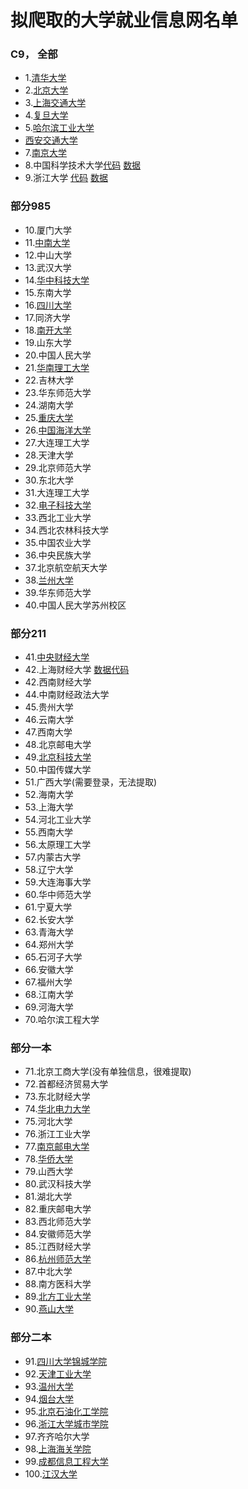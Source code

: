 # 拟爬取的大学就业信息网名单

### C9， 全部

- 1.[清华大学](https://github.com/Maicius/UniversityRecruitment-sSurvey/blob/master/university/c9/TsingHuaRecruitment.py)
- 2.[北京大学](https://github.com/Maicius/UniversityRecruitment-sSurvey/blob/master/university/c9/PKURecruitment.py)
- 3.[上海交通大学](https://github.com/Maicius/UniversityRecruitment-sSurvey/blob/master/university/Recruitment.py)
- 4.[复旦大学](https://github.com/Maicius/UniversityRecruitment-sSurvey/blob/master/university/c9/FDURescruitment.py)
- 5.[哈尔滨工业大学](https://github.com/Maicius/UniversityRecruitment-sSurvey/blob/master/university/c9/HITRescruitment.py)
- [西安交通大学](https://github.com/Maicius/UniversityRecruitment-sSurvey/blob/master/university/c9/XJTURecruitment.py)
- 7.[南京大学](https://github.com/Maicius/UniversityRecruitment-sSurvey/blob/master/university/c9/NJURescruitment.py)
- 8.中国科学技术大学[代码](https://github.com/Maicius/UniversityRecruitment-sSurvey/blob/master/university/c9/USTCRecruitment.py) [数据](https://github.com/Maicius/UniversityRecruitment-sSurvey/blob/master/data/ustc_company_info.json)
- 9.浙江大学 [代码](https://github.com/Maicius/UniversityRecruitment-sSurvey/blob/master/university/c9/ZJURescruitment.py) [数据](https://github.com/Maicius/UniversityRecruitment-sSurvey/blob/master/data/zju_company_info.json)

### 部分985

- 10.厦门大学
- 11.[中南大学](https://github.com/Maicius/UniversityRecruitment-sSurvey/blob/master/university/part985/CSURecruitment.py)
- 12.中山大学
- 13.武汉大学
- 14.[华中科技大学](https://github.com/Maicius/UniversityRecruitment-sSurvey/blob/master/university/part985/HUSTRecruitment.py)
- 15.东南大学
- 16.[四川大学](https://github.com/Maicius/UniversityRecruitment-sSurvey/blob/master/university/main/Recruitment.py)
- 17.同济大学
- 18.[南开大学](https://github.com/Maicius/UniversityRecruitment-sSurvey/blob/master/university/part985/NKURecruitment.py)
- 19.山东大学
- 20.中国人民大学
- 21.[华南理工大学](https://github.com/Maicius/UniversityRecruitment-sSurvey/blob/master/university/part985/SCUTRecruitment.py)
- 22.吉林大学
- 23.华东师范大学
- 24.湖南大学
- 25.[重庆大学](https://github.com/Maicius/UniversityRecruitment-sSurvey/blob/master/university/part985/CQURescruitment.py)
- 26.[中国海洋大学](https://github.com/Maicius/UniversityRecruitment-sSurvey/blob/master/university/part985/OUCRecruitment.py)
- 27.大连理工大学
- 28.天津大学
- 29.北京师范大学
- 30.东北大学
- 31.大连理工大学
- 32.[电子科技大学](https://github.com/Maicius/UniversityRecruitment-sSurvey/blob/master/university/part985/UESTCRecruitment.py)
- 33.西北工业大学
- 34.西北农林科技大学
- 35.中国农业大学
- 36.中央民族大学
- 37.北京航空航天大学
- 38.[兰州大学](https://github.com/Maicius/UniversityRecruitment-sSurvey/blob/master/university/part985/LZURecruitment.py)
- 39.华东师范大学
- 40.中国人民大学苏州校区

### 部分211

- 41.[中央财经大学](https://github.com/Maicius/UniversityRecruitment-sSurvey/blob/master/university/part211/CUFERescruitment.py)
- 42.上海财经大学 [数据](https://github.com/Maicius/UniversityRecruitment-sSurvey/blob/master/data/sufe_company_info.json)[代码](https://github.com/Maicius/UniversityRecruitment-sSurvey/blob/master/university/part211/SUFERescruitment.py)
- 42.西南财经大学
- 44.中南财经政法大学
- 45.贵州大学
- 46.云南大学
- 47.西南大学
- 48.北京邮电大学
- 49.[北京科技大学](https://github.com/Maicius/UniversityRecruitment-sSurvey/blob/master/university/part211/USTBRecruitment.py)
- 50.中国传媒大学
- 51.广西大学(需要登录，无法提取)
- 52.海南大学
- 53.上海大学
- 54.河北工业大学
- 55.西南大学
- 56.太原理工大学
- 57.内蒙古大学
- 58.辽宁大学
- 59.大连海事大学
- 60.华中师范大学
- 61.宁夏大学
- 62.长安大学
- 63.青海大学
- 64.郑州大学
- 65.石河子大学
- 66.安徽大学
- 67.福州大学
- 68.江南大学
- 69.河海大学
- 70.哈尔滨工程大学

### 部分一本

- 71.北京工商大学(没有单独信息，很难提取)
- 72.首都经济贸易大学
- 73.东北财经大学
- 74.[华北电力大学](https://github.com/Maicius/UniversityRecruitment-sSurvey/blob/master/university/top_public/NCEPURecruitment.py)
- 75.河北大学
- 76.浙江工业大学
- 77.[南京邮电大学](https://github.com/Maicius/UniversityRecruitment-sSurvey/blob/master/university/top_public/NJUPTRecruitment.py)
- 78.[华侨大学](https://github.com/Maicius/UniversityRecruitment-sSurvey/blob/master/university/top_public/HQURecruitment.py)
- 79.山西大学
- 80.武汉科技大学
- 81.湖北大学
- 82.重庆邮电大学
- 83.西北师范大学
- 84.安徽师范大学
- 85.江西财经大学
- 86.[杭州师范大学](https://github.com/Maicius/UniversityRecruitment-sSurvey/blob/master/university/top_public/HZNURecruitment.py)
- 87.中北大学
- 88.南方医科大学
- 89.[北方工业大学](https://github.com/Maicius/UniversityRecruitment-sSurvey/blob/master/university/top_public/NCUTRecruitment.py)
- 90.[燕山大学](https://github.com/Maicius/UniversityRecruitment-sSurvey/blob/master/university/top_public/YSURecruitment.py)

### 部分二本

- 91.[四川大学锦城学院](https://github.com/Maicius/UniversityRecruitment-sSurvey/blob/master/university/basic_public/JinChengRecruitment.py)
- 92.[天津工业大学](https://github.com/Maicius/UniversityRecruitment-sSurvey/blob/master/university/basic_public/TJPURecruitment.py)
- 93.[温州大学](https://github.com/Maicius/UniversityRecruitment-sSurvey/blob/master/university/basic_public/WZURecruitment.py)
- 94.[烟台大学](https://github.com/Maicius/UniversityRecruitment-sSurvey/blob/master/university/basic_public/YTURecruitment.py)
- 95.[北京石油化工学院](https://github.com/Maicius/UniversityRecruitment-sSurvey/blob/master/university/basic_public/BIPTRecruitment.py)
- 96.[浙江大学城市学院](https://github.com/Maicius/UniversityRecruitment-sSurvey/blob/master/university/basic_public/ZUCCRecruitment.py)
- 97.齐齐哈尔大学
- 98.[上海海关学院](https://github.com/Maicius/UniversityRecruitment-sSurvey/blob/master/university/basic_public/SCCRecruitment.py)
- 99.[成都信息工程大学](https://github.com/Maicius/UniversityRecruitment-sSurvey/blob/master/university/basic_public/CUITRecruitment.py)
- 100.[江汉大学](https://github.com/Maicius/UniversityRecruitment-sSurvey/blob/master/university/basic_public/JHURecruitment.py)